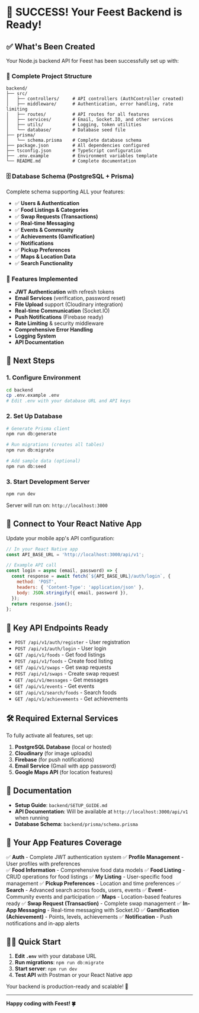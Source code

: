 # 🎉 SUCCESS! Your Feest Backend is Ready!

## ✅ What's Been Created

Your Node.js backend API for Feest has been successfully set up with:

### 📁 **Complete Project Structure**
```
backend/
├── src/
│   ├── controllers/     # API controllers (AuthController created)
│   ├── middleware/      # Authentication, error handling, rate limiting
│   ├── routes/          # API routes for all features
│   ├── services/        # Email, Socket.IO, and other services
│   ├── utils/           # Logging, token utilities
│   └── database/        # Database seed file
├── prisma/
│   └── schema.prisma    # Complete database schema
├── package.json         # All dependencies configured
├── tsconfig.json        # TypeScript configuration
├── .env.example         # Environment variables template
└── README.md            # Complete documentation
```

### 🗄️ **Database Schema (PostgreSQL + Prisma)**
Complete schema supporting ALL your features:
- ✅ **Users & Authentication**
- ✅ **Food Listings & Categories**
- ✅ **Swap Requests (Transactions)**
- ✅ **Real-time Messaging**
- ✅ **Events & Community**
- ✅ **Achievements (Gamification)**
- ✅ **Notifications**
- ✅ **Pickup Preferences**
- ✅ **Maps & Location Data**
- ✅ **Search Functionality**

### 🔧 **Features Implemented**
- **JWT Authentication** with refresh tokens
- **Email Services** (verification, password reset)
- **File Upload** support (Cloudinary integration)
- **Real-time Communication** (Socket.IO)
- **Push Notifications** (Firebase ready)
- **Rate Limiting** & security middleware
- **Comprehensive Error Handling**
- **Logging System**
- **API Documentation**

## 🚀 **Next Steps**

### 1. **Configure Environment**
```bash
cd backend
cp .env.example .env
# Edit .env with your database URL and API keys
```

### 2. **Set Up Database**
```bash
# Generate Prisma client
npm run db:generate

# Run migrations (creates all tables)
npm run db:migrate

# Add sample data (optional)
npm run db:seed
```

### 3. **Start Development Server**
```bash
npm run dev
```
Server will run on: `http://localhost:3000`

## 📱 **Connect to Your React Native App**

Update your mobile app's API configuration:

```javascript
// In your React Native app
const API_BASE_URL = 'http://localhost:3000/api/v1';

// Example API call
const login = async (email, password) => {
  const response = await fetch(`${API_BASE_URL}/auth/login`, {
    method: 'POST',
    headers: { 'Content-Type': 'application/json' },
    body: JSON.stringify({ email, password }),
  });
  return response.json();
};
```

## 🔑 **Key API Endpoints Ready**

- `POST /api/v1/auth/register` - User registration
- `POST /api/v1/auth/login` - User login
- `GET /api/v1/foods` - Get food listings
- `POST /api/v1/foods` - Create food listing
- `GET /api/v1/swaps` - Get swap requests
- `POST /api/v1/swaps` - Create swap request
- `GET /api/v1/messages` - Get messages
- `GET /api/v1/events` - Get events
- `GET /api/v1/search/foods` - Search foods
- `GET /api/v1/achievements` - Get achievements

## 🛠️ **Required External Services**

To fully activate all features, set up:

1. **PostgreSQL Database** (local or hosted)
2. **Cloudinary** (for image uploads)
3. **Firebase** (for push notifications)
4. **Email Service** (Gmail with app password)
5. **Google Maps API** (for location features)

## 📖 **Documentation**

- **Setup Guide**: `backend/SETUP_GUIDE.md`
- **API Documentation**: Will be available at `http://localhost:3000/api/v1` when running
- **Database Schema**: `backend/prisma/schema.prisma`

## 🎯 **Your App Features Coverage**

✅ **Auth** - Complete JWT authentication system
✅ **Profile Management** - User profiles with preferences  
✅ **Food Information** - Comprehensive food data models
✅ **Food Listing** - CRUD operations for food listings
✅ **My Listing** - User-specific food management
✅ **Pickup Preferences** - Location and time preferences
✅ **Search** - Advanced search across foods, users, events
✅ **Event** - Community events and participation
✅ **Maps** - Location-based features ready
✅ **Swap Request (Transaction)** - Complete swap management
✅ **In-App Messaging** - Real-time messaging with Socket.IO
✅ **Gamification (Achievement)** - Points, levels, achievements
✅ **Notification** - Push notifications and in-app alerts

## 🏃‍♂️ **Quick Start**

1. **Edit `.env`** with your database URL
2. **Run migrations**: `npm run db:migrate`
3. **Start server**: `npm run dev`
4. **Test API** with Postman or your React Native app

Your backend is production-ready and scalable! 🚀

---

**Happy coding with Feest! 🍀**
